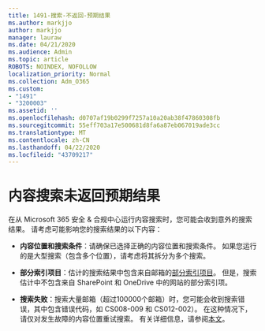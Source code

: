 ```yaml
---
title: 1491-搜索-不返回-预期结果
ms.author: markjjo
author: markjjo
manager: lauraw
ms.date: 04/21/2020
ms.audience: Admin
ms.topic: article
ROBOTS: NOINDEX, NOFOLLOW
localization_priority: Normal
ms.collection: Adm_O365
ms.custom:
- "1491"
- "3200003"
ms.assetid: ''
ms.openlocfilehash: d0707af19b0299f7257a10a20ab38f47860308fb
ms.sourcegitcommit: 55eff703a17e500681d8fa6a87eb067019ade3cc
ms.translationtype: MT
ms.contentlocale: zh-CN
ms.lasthandoff: 04/22/2020
ms.locfileid: "43709217"
---
```

# <a name="content-search-not-returning-expected-results"></a>内容搜索未返回预期结果

在从 Microsoft 365 安全 & 合规中心运行内容搜索时，您可能会收到意外的搜索结果。 请考虑可能影响您的搜索结果的以下内容：

- **内容位置和搜索条件**：请确保已选择正确的内容位置和搜索条件。 如果您运行的是大型搜索（包含多个位置），请考虑将其拆分为多个搜索。

- **部分索引项目**：估计的搜索结果中包含来自邮箱的[部分索引项目](https://docs.microsoft.com/office365/securitycompliance/partially-indexed-items-in-content-search)。 但是，搜索估计中不包含来自 SharePoint 和 OneDrive 中的网站的部分索引项。

- **搜索失败**：搜索大量邮箱（超过100000个邮箱）时，您可能会收到搜索错误，其中包含错误代码，如 CS008-009 和 CS012-002）。 在这种情况下，请仅对发生故障的内容位置重试搜索。 有关详细信息，请参阅[本文](https://docs.microsoft.com/office365/securitycompliance/retry-failed-content-search)。
